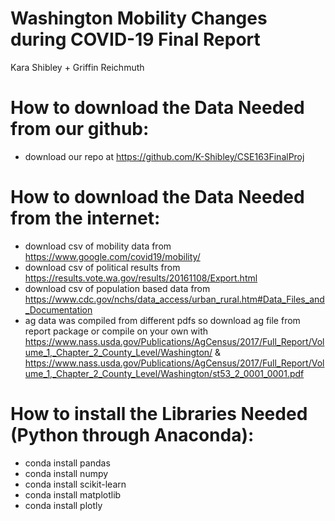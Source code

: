 # Washington Mobility Changes during COVID-19 Final Report
Kara Shibley + Griffin Reichmuth 

# How to download the Data Needed from our github:
- download our repo at https://github.com/K-Shibley/CSE163FinalProj

# How to download the Data Needed from the internet:
- download csv of mobility data from
    https://www.google.com/covid19/mobility/
- download csv of political results from
    https://results.vote.wa.gov/results/20161108/Export.html
- download csv of population based data from  
    https://www.cdc.gov/nchs/data_access/urban_rural.htm#Data_Files_and_Documentation
- ag data was compiled from different pdfs so download ag file from report package or compile on your own with 
https://www.nass.usda.gov/Publications/AgCensus/2017/Full_Report/Volume_1,_Chapter_2_County_Level/Washington/ & https://www.nass.usda.gov/Publications/AgCensus/2017/Full_Report/Volume_1,_Chapter_2_County_Level/Washington/st53_2_0001_0001.pdf


# How to install the Libraries Needed (Python through Anaconda): 
  - conda install pandas
  - conda install numpy
  - conda install scikit-learn
  - conda install matplotlib
  - conda install plotly

